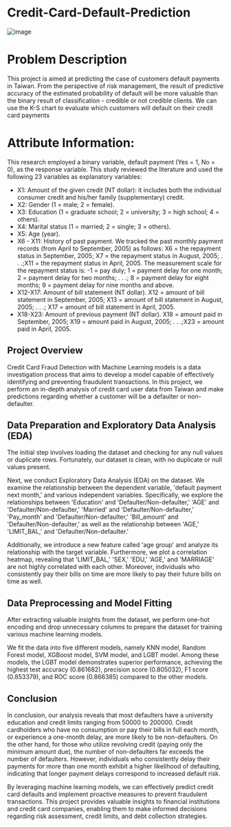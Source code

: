 # Credit-Card-Default-Prediction
![image](https://github.com/shubham-bhadouria/Credit-Card-Default-Prediction/assets/103518257/2fa3bea2-0a59-4a2b-bacd-cb03617a8fe0)


# Problem Description
This project is aimed at predicting the case of customers default payments in Taiwan. From the perspective of risk management, the result of predictive accuracy of the estimated probability of default will be more valuable than the binary result of classification - credible or not credible clients. We can use the K-S chart to evaluate which customers will default on their credit card payments

# Attribute Information:
This research employed a binary variable, default payment (Yes = 1, No = 0), as the response variable. This study reviewed the literature and used the following 23 variables as explanatory variables:
- X1: Amount of the given credit (NT dollar): it includes both the individual consumer credit and his/her family (supplementary) credit.
- X2: Gender (1 = male; 2 = female).
- X3: Education (1 = graduate school; 2 = university; 3 = high school; 4 = others).
- X4: Marital status (1 = married; 2 = single; 3 = others).
- X5: Age (year).
- X6 - X11: History of past payment. We tracked the past monthly payment records (from April to September, 2005) as follows: X6 = the repayment status in September, 2005; X7 = the repayment status in August, 2005; . . .;X11 = the repayment status in April, 2005. The measurement scale for the repayment status is: -1 = pay duly; 1 = payment delay for one month; 2 = payment delay for two months; . . .; 8 = payment delay for eight months; 9 = payment delay for nine months and above.
- X12-X17: Amount of bill statement (NT dollar). X12 = amount of bill statement in September, 2005; X13 = amount of bill statement in August, 2005; . . .; X17 = amount of bill statement in April, 2005.
- X18-X23: Amount of previous payment (NT dollar). X18 = amount paid in September, 2005; X19 = amount paid in August, 2005; . . .;X23 = amount paid in April, 2005.

## Project Overview

Credit Card Fraud Detection with Machine Learning models is a data investigation process that aims to develop a model capable of effectively identifying and preventing fraudulent transactions. In this project, we perform an in-depth analysis of credit card user data from Taiwan and make predictions regarding whether a customer will be a defaulter or non-defaulter.

## Data Preparation and Exploratory Data Analysis (EDA)

The initial step involves loading the dataset and checking for any null values or duplicate rows. Fortunately, our dataset is clean, with no duplicate or null values present.

Next, we conduct Exploratory Data Analysis (EDA) on the dataset. We examine the relationship between the dependent variable, 'default payment next month,' and various independent variables. Specifically, we explore the relationships between 'Education' and 'Defaulter/Non-defaulter,' 'AGE' and 'Defaulter/Non-defaulter,' 'Married' and 'Defaulter/Non-defaulter,' 'Pay_month' and 'Defaulter/Non-defaulter,' 'Bill_amount' and 'Defaulter/Non-defaulter,' as well as the relationship between 'AGE,' 'LIMIT_BAL,' and 'Defaulter/Non-defaulter.'

Additionally, we introduce a new feature called 'age group' and analyze its relationship with the target variable. Furthermore, we plot a correlation heatmap, revealing that 'LIMIT_BAL,' 'SEX,' 'EDU,' 'AGE,' and 'MARRIAGE' are not highly correlated with each other. Moreover, individuals who consistently pay their bills on time are more likely to pay their future bills on time as well.

## Data Preprocessing and Model Fitting

After extracting valuable insights from the dataset, we perform one-hot encoding and drop unnecessary columns to prepare the dataset for training various machine learning models.

We fit the data into five different models, namely KNN model, Random Forest model, XGBoost model, SVM model, and LGBT model. Among these models, the LGBT model demonstrates superior performance, achieving the highest test accuracy (0.861682), precision score (0.805032), F1 score (0.853379), and ROC score (0.866385) compared to the other models.

## Conclusion

In conclusion, our analysis reveals that most defaulters have a university education and credit limits ranging from 50000 to 200000. Credit cardholders who have no consumption or pay their bills in full each month, or experience a one-month delay, are more likely to be non-defaulters. On the other hand, for those who utilize revolving credit (paying only the minimum amount due), the number of non-defaulters far exceeds the number of defaulters. However, individuals who consistently delay their payments for more than one month exhibit a higher likelihood of defaulting, indicating that longer payment delays correspond to increased default risk.

By leveraging machine learning models, we can effectively predict credit card defaults and implement proactive measures to prevent fraudulent transactions. This project provides valuable insights to financial institutions and credit card companies, enabling them to make informed decisions regarding risk assessment, credit limits, and debt collection strategies.
